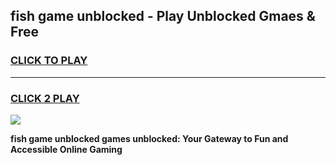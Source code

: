
## fish game unblocked - Play Unblocked Gmaes & Free
<h3>
<a href="https://news.freeplayer.one?title=fish_game_unblocked&ref=23F">CLICK TO PLAY</a></h3>
<hr>

<h3>
<a href="https://news.freeplayer.one?title=fish_game_unblocked&ref=23F">CLICK 2 PLAY</a>
  
</h3>

<a href="https://news.freeplayer.one?title=fish_game_unblocked&ref=23F/"><img src="https://clearcache.store/games.png"></a>


**fish game unblocked games unblocked: Your Gateway to Fun and Accessible Online Gaming**
